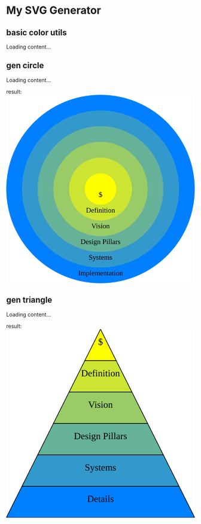 # My SVG Generator



## basic color utils

<div class="load_as_code_session" data-url="color_utils.py">
  Loading content...
</div>


## gen circle

<div class="load_as_code_session" data-url="circle_svg.py">
  Loading content...
</div>

result: ![](./concentric_circles.svg)

## gen triangle

<div class="load_as_code_session" data-url="triangle_svg.py">
  Loading content...
</div>

result: ![](./labeled_triangle.svg)

<script src="{{ '/assets/js/LoadAsCodeSession.js' | relative_url }}"></script>
